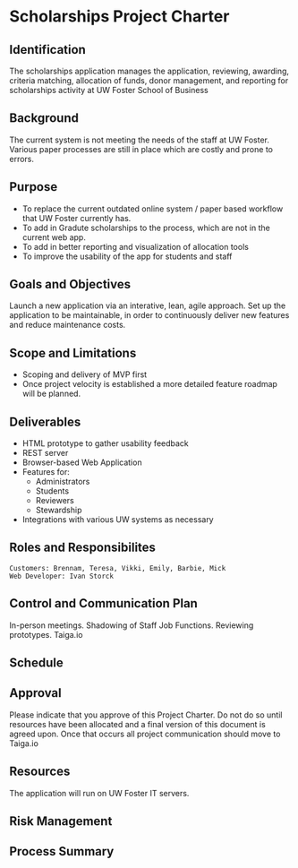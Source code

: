 # Scholarships Project Charter

## Identification
The scholarships application manages the application, reviewing, awarding, criteria matching, allocation of funds, donor management, and reporting for scholarships activity at UW Foster School of Business

## Background
The current system is not meeting the needs of the staff at UW Foster.  Various paper processes are still in place which are costly and prone to errors.

## Purpose
- To replace the current outdated online system / paper based workflow that UW Foster currently has.
- To add in Gradute scholarships to the process, which are not in the current web app.
- To add in better reporting and visualization of allocation tools
- To improve the usability of the app for students and staff

## Goals and Objectives
Launch a new application via an interative, lean, agile approach. Set up the application to be maintainable, in order to continuously deliver new features and reduce maintenance costs.

## Scope and Limitations

- Scoping and delivery of MVP first
- Once project velocity is established a more detailed feature roadmap will be planned.

## Deliverables

- HTML prototype to gather usability feedback
- REST server
- Browser-based Web Application
- Features for:
	- Administrators
	- Students
	- Reviewers
	- Stewardship
- Integrations with various UW systems as necessary

## Roles and Responsibilites
	Customers: Brennam, Teresa, Vikki, Emily, Barbie, Mick
	Web Developer: Ivan Storck

## Control and Communication Plan

In-person meetings. Shadowing of Staff Job Functions. Reviewing prototypes. Taiga.io

## Schedule

## Approval
Please indicate that you approve of this Project Charter.  Do not do so until resources have been allocated and a final version of this document is agreed upon.  Once that occurs all project communication should move to Taiga.io

## Resources
The application will run on UW Foster IT servers.

## Risk Management

## Process Summary